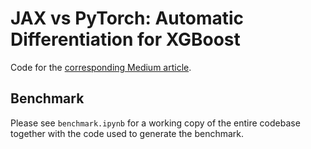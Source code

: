 # JAX vs PyTorch: Automatic Differentiation for XGBoost
Code for the [corresponding Medium article](https://medium.com/@1danielr/jax-vs-pytorch-automatic-differentiation-for-xgboost-10222e1404ec).

## Benchmark
Please see `benchmark.ipynb` for a working copy of the entire codebase
together with the code used to generate the benchmark.
